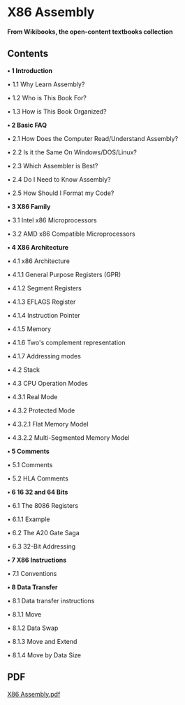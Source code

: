 # X86 Assembly

**From Wikibooks, the open-content textbooks collection**

## Contents

**• 1 Introduction**

• 1.1 Why Learn Assembly?

• 1.2 Who is This Book For?

• 1.3 How is This Book Organized?

**• 2 Basic FAQ**

• 2.1 How Does the Computer Read/Understand Assembly?

• 2.2 Is it the Same On Windows/DOS/Linux?

• 2.3 Which Assembler is Best?

• 2.4 Do I Need to Know Assembly?

• 2.5 How Should I Format my Code?

**• 3 X86 Family**

• 3.1 Intel x86 Microprocessors

• 3.2 AMD x86 Compatible Microprocessors

**• 4 X86 Architecture**

• 4.1 x86 Architecture

• 4.1.1 General Purpose Registers (GPR)

• 4.1.2 Segment Registers

• 4.1.3 EFLAGS Register

• 4.1.4 Instruction Pointer

• 4.1.5 Memory

• 4.1.6 Two's complement representation

• 4.1.7 Addressing modes

• 4.2 Stack

• 4.3 CPU Operation Modes

• 4.3.1 Real Mode

• 4.3.2 Protected Mode

• 4.3.2.1 Flat Memory Model

• 4.3.2.2 Multi-Segmented Memory Model

**• 5 Comments**

• 5.1 Comments

• 5.2 HLA Comments

**• 6 16 32 and 64 Bits**

• 6.1 The 8086 Registers

• 6.1.1 Example

• 6.2 The A20 Gate Saga

• 6.3 32-Bit Addressing

**• 7 X86 Instructions**

• 7.1 Conventions

**• 8 Data Transfer**

• 8.1 Data transfer instructions

• 8.1.1 Move

• 8.1.2 Data Swap

• 8.1.3 Move and Extend

• 8.1.4 Move by Data Size

## PDF

[X86 Assembly.pdf](./X86_Assembly.pdf)